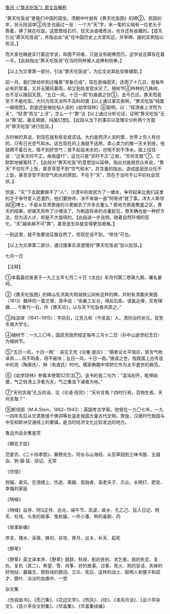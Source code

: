 [鲁迅《“靠天吃饭”》原文及解析](https://www.vrrw.net/wx/8623.html)

“靠天吃饭说”是我们中国的国宝。清朝中叶就有《靠天吃饭图》的碑②，民国初年，状元陆润庠③先生也画过一张：一个大“天”字，末一笔的尖端有一位老头子靠着，捧了碗在吃饭。这图曾经石印，信天派或嗜奇派，也许还有收藏的。【首先引出“靠天吃饭说”，并指出此“说”在中国历史上大受欢迎，并举碑、画的实例加以佐证。】

而大家也确是实行着这学说，和图不同者，只是没有碗捧而已。这学说总算存在着一半。【此段指出“靠天吃饭说”在当时同样被人追捧和信奉。】



【以上为文章第一部分，引出“靠天吃饭说”，为后文对其批驳做铺垫。】

前一月，我们曾经听到过嚷着“旱象已成”，现在是梅雨天，连雨了十几日，是每年必有的常事，又并无飓风暴雨，却又到处发现水灾了。植树节④所种的几株树，也不足以挽回天意。“五日一风，十日一雨”的唐虞之世⑤，去今已远，靠天而竟至于不能吃饭，大约为信天派所不及料的罢【以上通过事实表明，“靠天吃饭”纯属一厢情愿】。到底还是做给俗人读的《幼学琼林》⑥聪明，曰：“轻清者上浮而为天”，“轻清”而又“上浮”，怎么一个“靠”法【以上通过分析论证，证明“靠天吃饭”无从“靠”起，毫无根据，纯属幻想】。【此段从当下的事实以及理论分析两个方面对“靠天吃饭”进行批驳。】

古时候的真话，到现在就有些变成谎话。大约是西洋人说的罢，世界上穷人有份的，只有日光空气和水。这在现在的上海就不适用，卖心卖力的被一天关到夜，他就晒不着日光，吸不到好空气；装不起自来水的，也喝不到干净水。报上往往说：“近来天时不正，疾病盛行”，这岂只是“天时不正”之故，“天何言哉”⑦，它默默地被冤枉了。【此段对“靠天吃饭”的意思加以延伸，指出对底层民众来说，“靠天”不仅吃不上饭，甚至享受不到“空气和水”，并含蓄的指出，造成底层民众吃不上饭，甚至享受不到空气和水的原因，不在于“天”，而在于当时不公平的社会现状。】

但是，“天”下去就要做不了“人”，沙漠中的居民为了一塘水，争夺起来比我们这里的才子争夺爱人还激烈，他们要拚命，决不肯做一首“阿呀诗”就了事。洋大人斯坦因⑧博士，不是从甘肃敦煌的沙里掘去了许多古董么？那地方原是繁盛之区，靠天的结果，却被天风吹了沙埋没了。为制造将来的古董起见，靠天确也是一种好方法，但为活人计，却是不大值得的。【此段进一步说明，随着自然环境的恶化，“天”越来越不可“靠”，甚至连生存就变得更加艰难。】

一到这里，就不免要说征服自然了，但现在谈不到，“带住”可也。

【以上为文章第二部分，通过摆事实讲道理对“靠天吃饭说”加以批驳。】

七月一日





【注释】

①本篇最初发表于一九三五年七月二十日《太白》半月刊第二卷第九期，署名姜珂。

②《靠天吃饭图》的碑山东济南大明湖铁公祠有这样的碑，并附有清嘉庆癸酉（1813）魏祥的一篇文章，其中说：“余襄工五台，得此石拓，语虽近俚，实有理趣……今重刊一石，作《靠天论》，以与天下吃饭者共质之。”

③陆润庠（1841─1915）：字凤石，江苏元和（今吴县）人。清同治时状元，官至东阁大学士。

④植树节：一九三〇年，国民党政府规定每年三月十二日（孙中山逝世纪念日）为植树节。

⑤“五日一风，十日一雨”：语见王充《论衡·是应》：“儒者论太平瑞应，皆言气物卓异……风不鸣条，雨不破块；五日一风，十日一雨。”唐虞之世，指我国上古传说中的尧（陶唐氏）、舜（有虞氏）时代。儒家典籍中常把它作为太平盛世的典范。

⑥《幼学琼林》参看本卷第52页注⑦。该书的首二句为：“混沌初开，乾坤始奠，气之轻清上浮者为天，气之重浊下凝者为地。”

⑦“天何言哉”孔丘的话，见《论语·阳货》：“天何言哉？四时行焉，百物生焉，天何言哉？”

⑧斯坦因（M.A.Stein，1862─1943）：英国考古学家。他曾在一九〇七年、一九一四年先后从甘肃敦煌千佛洞等处盗走我国大量古代文物。敦煌，汉唐时代我国与中亚和欧洲交通线上的重镇，是当时经济文化比较发达的地方。

鲁迅作品全集鉴赏

《朝花夕拾》

范爱农、《二十四孝图》、藤野先生、阿长与山海经、从百草园到三味书屋、五猖会、狗·猫·鼠、琐记、无常

《仿徨》

祝福、弟兄、在酒楼上、伤逝、离婚、孤独者、高老夫子、示众、长明灯、肥皂、幸福的家庭

《呐喊》

《呐喊》自序、阿Q正传、白光、端午节、风波、故乡、孔乙己、狂人日记、明天、社戏、头发的故事、兔和猫、一件小事、鸭的喜剧、药

《故事新编》

序言、理水、采薇、铸剑、非攻、奔月、出关、补天、起死

《野草》

《野草》英文译本序、《野草》题辞、秋夜、影的告别、求乞者、我的失恋、复仇、复仇〔其二〕、希望、雪、风筝、好的故事、过客、死火、狗的驳诘、失掉的好地狱、墓碣文、颓败线的颤动、立论、死后、这样的战士、聪明人和傻子和奴才、腊叶、淡淡的血痕中、一觉

杂文集

《伪自由书》、《而己集》、《花边文学》、《热风》、《坟》、《准风月谈》、《且介亭杂文》、《且介亭杂文附集》、《华盖集》、《华盖集续编》

